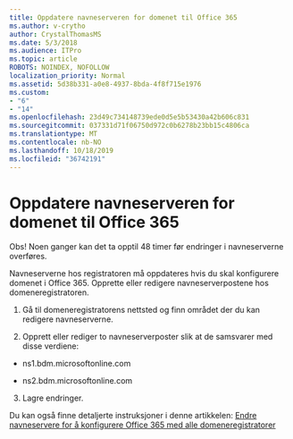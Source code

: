 ```yaml
---
title: Oppdatere navneserveren for domenet til Office 365
ms.author: v-crytho
author: CrystalThomasMS
ms.date: 5/3/2018
ms.audience: ITPro
ms.topic: article
ROBOTS: NOINDEX, NOFOLLOW
localization_priority: Normal
ms.assetid: 5d38b331-a0e8-4937-8bda-4f8f715e1976
ms.custom:
- "6"
- "14"
ms.openlocfilehash: 23d49c734148739ede0d5e5b53430a42b606c831
ms.sourcegitcommit: 037331d71f06750d972c0b6278b23bb15c4806ca
ms.translationtype: MT
ms.contentlocale: nb-NO
ms.lasthandoff: 10/18/2019
ms.locfileid: "36742191"
---
```

# <a name="update-your-domain-nameservers-to-office-365"></a>Oppdatere navneserveren for domenet til Office 365

Obs! Noen ganger kan det ta opptil 48 timer før endringer i navneserverne overføres.
  
Navneserverne hos registratoren må oppdateres hvis du skal konfigurere domenet i Office 365. Opprette eller redigere navneserverpostene hos domeneregistratoren.
  
1. Gå til domeneregistratorens nettsted og finn området der du kan redigere navneserverne.

2. Opprett eller rediger to navneserverposter slik at de samsvarer med disse verdiene:

  - ns1.bdm.microsoftonline.com

  - ns2.bdm.microsoftonline.com

3. Lagre endringer.

Du kan også finne detaljerte instruksjoner i denne artikkelen: [Endre navneservere for å konfigurere Office 365 med alle domeneregistratorer](https://docs.microsoft.com/office365/admin/get-help-with-domains/change-nameservers-at-any-domain-registrar)
  